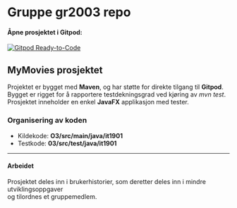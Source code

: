 # Gruppe gr2003 repo
#### Åpne prosjektet i Gitpod:
[![Gitpod Ready-to-Code](https://img.shields.io/badge/Gitpod-Ready--to--Code-blue?logo=gitpod)](https://gitpod.idi.ntnu.no/#https://gitlab.stud.idi.ntnu.no/it1901/groups-2020/gr2003/gr2003) 


## MyMovies prosjektet
Projektet er bygget med **Maven**, og har støtte for direkte tilgang til **Gitpod**.
Bygget er rigget for å rapportere testdekningsgrad ved kjøring av *mvn test*.
Prosjektet inneholder en enkel **JavaFX** applikasjon med tester.   


### Organisering av koden 
- Kildekode: **O3/src/main/java/it1901**
- Testkode: **03/src/test/java/it1901**

---

#### Arbeidet 
Prosjektet deles inn i brukerhistorier, som deretter deles inn i mindre utviklingsoppgaver  
og tilordnes et gruppemedlem.  
